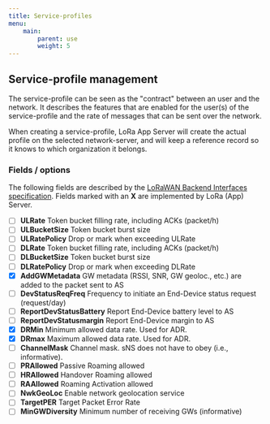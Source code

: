 ```yaml
---
title: Service-profiles
menu:
    main:
        parent: use
        weight: 5
---
```


## Service-profile management

The service-profile can be seen as the "contract" between an user and the
network. It describes the features that are enabled for the user(s) of the
service-profile and the rate of messages that can be sent over the network.

When creating a service-profile, LoRa App Server will create the actual
profile on the selected network-server, and will keep a reference record
so it knows to which organization it belongs.

### Fields / options

The following fields are described by the
[LoRaWAN Backend Interfaces specification](https://www.lora-alliance.org/lorawan-for-developers).
Fields marked with an **X** are implemented by LoRa (App) Server.

- [ ] **ULRate** Token bucket filling rate, including ACKs (packet/h)
- [ ] **ULBucketSize** Token bucket burst size
- [ ] **ULRatePolicy** Drop or mark when exceeding ULRate
- [ ] **DLRate** Token bucket filling rate, including ACKs (packet/h)
- [ ] **DLBucketSize** Token bucket burst size
- [ ] **DLRatePolicy** Drop or mark when exceeding DLRate
- [X] **AddGWMetadata** GW metadata (RSSI, SNR, GW geoloc., etc.) are added to the packet sent to AS
- [ ] **DevStatusReqFreq** Frequency to initiate an End-Device status request (request/day)
- [ ] **ReportDevStatusBattery** Report End-Device battery level to AS
- [ ] **ReportDevStatusmargin** Report End-Device margin to AS
- [X] **DRMin** Minimum allowed data rate. Used for ADR.
- [X] **DRmax** Maximum allowed data rate. Used for ADR.
- [ ] **ChannelMask** Channel mask. sNS does not have to obey (i.e., informative).
- [ ] **PRAllowed** Passive Roaming allowed
- [ ] **HRAllowed** Handover Roaming allowed
- [ ] **RAAllowed** Roaming Activation allowed
- [ ] **NwkGeoLoc** Enable network geolocation service
- [ ] **TargetPER** Target Packet Error Rate
- [ ] **MinGWDiversity** Minimum number of receiving GWs (informative)